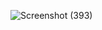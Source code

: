 ![Screenshot (393)](https://github.com/Basem0/Master-Embedded-Systems/assets/126205898/819b86b3-5309-4a0f-834f-27e18baab3d7)
